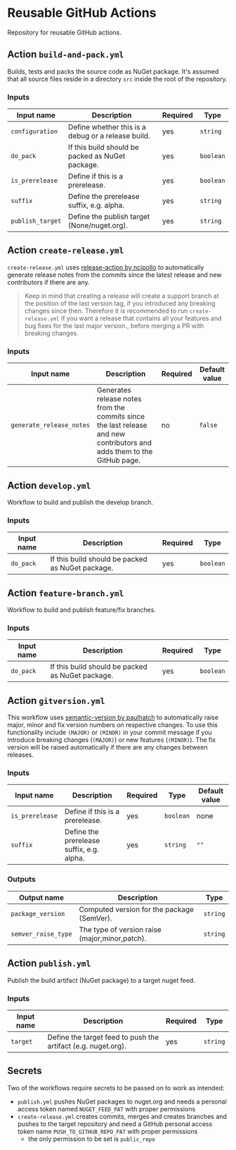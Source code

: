 # Reusable GitHub Actions

Repository for reusable GitHub actions.

## Action `build-and-pack.yml`

Builds, tests and packs the source code as NuGet package. It's assumed that all source files reside in a directory `src` inside the root of the repository.

### Inputs

|Input name|Description|Required|Type|
|----------|-----------|--------|----|
|`configuration`|Define whether this is a debug or a release build.|yes|`string`|
|`do_pack`|If this build should be packed as NuGet package.|yes|`boolean`|
|`is_prerelease`|Define if this is a prerelease.|yes|`boolean`|
|`suffix`|Define the prerelease suffix, e.g. alpha.|yes|`string`|
|`publish_target`|Define the publish target (None/nuget.org).|yes|`string`|

## Action `create-release.yml`

`create-release.yml` uses [release-action by ncipollo](https://github.com/ncipollo/release-action) to automatically generate release notes from the commits since the latest release and new contributors if there are any.

> Keep in mind that creating a release will create a support branch at the position of the last version tag, if you introduced any breaking changes since then. Therefore it is recommended to run `create-release.yml` if you want a release that contains all your features and bug fixes for the last major version., before merging a PR with breaking changes.

### Inputs

|Input name|Description|Required|Default value|
|----------|-----------|--------|-------------|
|`generate_release_notes`|Generates release notes from the commits since the last release and new contributors and adds them to the GitHub page.|no|`false`|

## Action `develop.yml`

Workflow to build and publish the develop branch.

### Inputs

|Input name|Description|Required|Type|
|----------|-----------|--------|----|
|`do_pack`|If this build should be packed as NuGet package.|yes|`boolean`|

## Action `feature-branch.yml`

Workflow to build and publish feature/fix branches.

### Inputs

|Input name|Description|Required|Type|
|----------|-----------|--------|----|
|`do_pack`|If this build should be packed as NuGet package.|yes|`boolean`|

## Action `gitversion.yml`

This workflow uses [semantic-version by paulhatch](https://github.com/PaulHatch/semantic-version) to automatically raise major, minor and fix version numbers on respective changes. To use this functionality include `(MAJOR)` or `(MINOR)` in your commit message if you introduce breaking changes (`(MAJOR)`) or new features (`(MINOR)`). The fix version will be raised automatically if there are any changes between releases.

### Inputs

|Input name|Description|Required|Type|Default value|
|----------|-----------|--------|----|-------------|
|`is_prerelease`|Define if this is a prerelease.|yes|`boolean`|none|
|`suffix`|Define the prerelease suffix, e.g. alpha.|yes|`string`|`""`|

### Outputs

|Output name|Description|Type|
|-----------|-----------|----|
|`package_version`|Computed version for the package (SemVer).|`string`|
|`semver_raise_type`|The type of version raise (major,minor,patch).|`string`|

## Action `publish.yml`

Publish the build artifact (NuGet package) to a target nuget feed.

### Inputs

|Input name|Description|Required|Type|
|----------|-----------|--------|----|
|`target`|Define the target feed to push the artifact (e.g. nuget.org).|yes|`string`|

## Secrets

Two of the workflows require secrets to be passed on to work as intended:

* `publish.yml` pushes NuGet packages to nuget.org and needs a personal access token named `NUGET_FEED_PAT` with proper permissions
* `create-release.yml` creates commits, merges and creates branches and pushes to the target repository and need a GitHub personal access token name `PUSH_TO_GITHUB_REPO_PAT` with proper permissions
  - the only permission to be set is `public_repo`